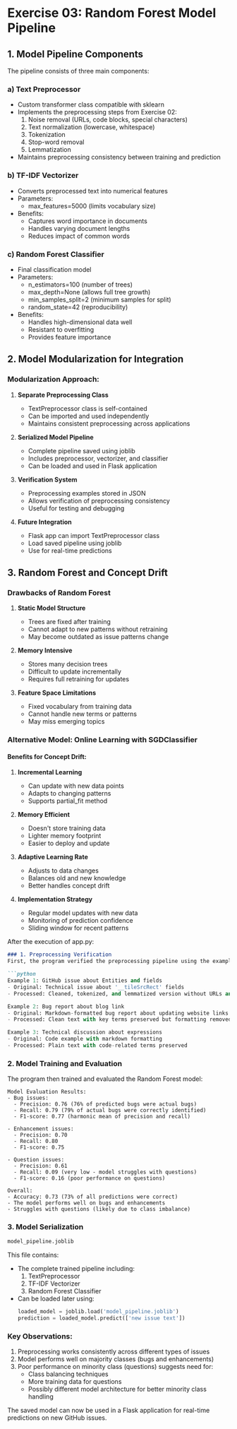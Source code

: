 # Exercise 03: Random Forest Model Pipeline

## 1. Model Pipeline Components

The pipeline consists of three main components:

### a) Text Preprocessor
- Custom transformer class compatible with sklearn
- Implements the preprocessing steps from Exercise 02:
  1. Noise removal (URLs, code blocks, special characters)
  2. Text normalization (lowercase, whitespace)
  3. Tokenization
  4. Stop-word removal
  5. Lemmatization
- Maintains preprocessing consistency between training and prediction

### b) TF-IDF Vectorizer
- Converts preprocessed text into numerical features
- Parameters:
  - max_features=5000 (limits vocabulary size)
- Benefits:
  - Captures word importance in documents
  - Handles varying document lengths
  - Reduces impact of common words

### c) Random Forest Classifier
- Final classification model
- Parameters:
  - n_estimators=100 (number of trees)
  - max_depth=None (allows full tree growth)
  - min_samples_split=2 (minimum samples for split)
  - random_state=42 (reproducibility)
- Benefits:
  - Handles high-dimensional data well
  - Resistant to overfitting
  - Provides feature importance

## 2. Model Modularization for Integration

### Modularization Approach:

1. **Separate Preprocessing Class**
   - TextPreprocessor class is self-contained
   - Can be imported and used independently
   - Maintains consistent preprocessing across applications

2. **Serialized Model Pipeline**
   - Complete pipeline saved using joblib
   - Includes preprocessor, vectorizer, and classifier
   - Can be loaded and used in Flask application

3. **Verification System**
   - Preprocessing examples stored in JSON
   - Allows verification of preprocessing consistency
   - Useful for testing and debugging

4. **Future Integration**
   - Flask app can import TextPreprocessor class
   - Load saved pipeline using joblib
   - Use for real-time predictions

## 3. Random Forest and Concept Drift

### Drawbacks of Random Forest

1. **Static Model Structure**
   - Trees are fixed after training
   - Cannot adapt to new patterns without retraining
   - May become outdated as issue patterns change

2. **Memory Intensive**
   - Stores many decision trees
   - Difficult to update incrementally
   - Requires full retraining for updates

3. **Feature Space Limitations**
   - Fixed vocabulary from training data
   - Cannot handle new terms or patterns
   - May miss emerging topics

### Alternative Model: Online Learning with SGDClassifier

#### Benefits for Concept Drift:

1. **Incremental Learning**
   - Can update with new data points
   - Adapts to changing patterns
   - Supports partial_fit method

2. **Memory Efficient**
   - Doesn't store training data
   - Lighter memory footprint
   - Easier to deploy and update

3. **Adaptive Learning Rate**
   - Adjusts to data changes
   - Balances old and new knowledge
   - Better handles concept drift

4. **Implementation Strategy**
   - Regular model updates with new data
   - Monitoring of prediction confidence
   - Sliding window for recent patterns


After the execution of app.py:

```markdown
### 1. Preprocessing Verification
First, the program verified the preprocessing pipeline using the examples saved from exercise02:

```python
Example 1: GitHub issue about Entities and fields
- Original: Technical issue about '__tileSrcRect' fields
- Processed: Cleaned, tokenized, and lemmatized version without URLs and special characters

Example 2: Bug report about blog link
- Original: Markdown-formatted bug report about updating website links
- Processed: Clean text with key terms preserved but formatting removed

Example 3: Technical discussion about expressions
- Original: Code example with markdown formatting
- Processed: Plain text with code-related terms preserved
```

### 2. Model Training and Evaluation
The program then trained and evaluated the Random Forest model:

```
Model Evaluation Results:
- Bug issues:
  - Precision: 0.76 (76% of predicted bugs were actual bugs)
  - Recall: 0.79 (79% of actual bugs were correctly identified)
  - F1-score: 0.77 (harmonic mean of precision and recall)

- Enhancement issues:
  - Precision: 0.70
  - Recall: 0.80
  - F1-score: 0.75

- Question issues:
  - Precision: 0.61
  - Recall: 0.09 (very low - model struggles with questions)
  - F1-score: 0.16 (poor performance on questions)

Overall:
- Accuracy: 0.73 (73% of all predictions were correct)
- The model performs well on bugs and enhancements
- Struggles with questions (likely due to class imbalance)
```

### 3. Model Serialization
```python
model_pipeline.joblib
```
This file contains:
- The complete trained pipeline including:
  1. TextPreprocessor
  2. TF-IDF Vectorizer
  3. Random Forest Classifier
- Can be loaded later using:
  ```python
  loaded_model = joblib.load('model_pipeline.joblib')
  prediction = loaded_model.predict(['new issue text'])
  ```

### Key Observations:
1. Preprocessing works consistently across different types of issues
2. Model performs well on majority classes (bugs and enhancements)
3. Poor performance on minority class (questions) suggests need for:
   - Class balancing techniques
   - More training data for questions
   - Possibly different model architecture for better minority class handling

The saved model can now be used in a Flask application for real-time predictions on new GitHub issues.
